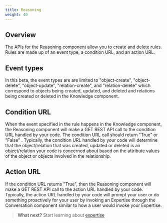 ```yaml
---
title: Reasoning 
weight: 40
---
```


## Overview

The APIs for the Reasoning component allow you to create and delete rules.  Rules are made up of an event type, a condition URL, and an action URL.  

## Event types
In this beta, the event types are are limited to "object-create", "object-delete", "object-update", "relation-create", and "relation-delete" which correspond to objects being created, updated, and deleted and relations being created or deleted in the Knowledge component.  

## Condition URL

When the event specified in the rule happens in the Knowledge component, the Reasoning component will make a GET REST API call to the condition URL handled by your code. The condition URL call should return "True" or "False" .  Typically, the condition URL handled by your code will determine that the object/relation that was created, updated or deleted is an object/relation your code is concerned about based on the attribute values of the object or objects involved in the relationship.  

## Action URL

If the condition URL returns "True", then the Reasoning component will make a GET REST API call to the action URL handled by your code.  Typically, the action URL handled by your code will prompt your user or do something proactively for your user by invoking an Expertise through the Conversation component similar to how a user would invoke your Expertise.

>**What next?**  Start learning about [expertise]({{site.baseurl}}/expertise/what-are-they)
